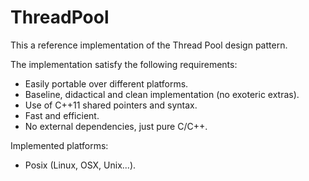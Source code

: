 # ThreadPool
This a reference implementation of the Thread Pool design pattern.

The implementation satisfy the following requirements:
- Easily portable over different platforms.
- Baseline, didactical and clean implementation (no exoteric extras).
- Use of C++11 shared pointers and syntax.
- Fast and efficient.
- No external dependencies, just pure C/C++.

Implemented platforms:
- Posix (Linux, OSX, Unix...).
